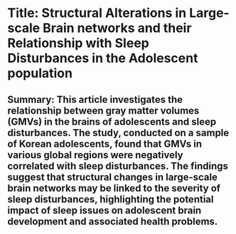 # Title: Structural Alterations in Large-scale Brain networks and their Relationship with Sleep Disturbances in the Adolescent population

## Summary: This article investigates the relationship between gray matter volumes (GMVs) in the brains of adolescents and sleep disturbances. The study, conducted on a sample of Korean adolescents, found that GMVs in various global regions were negatively correlated with sleep disturbances. The findings suggest that structural changes in large-scale brain networks may be linked to the severity of sleep disturbances, highlighting the potential impact of sleep issues on adolescent brain development and associated health problems.